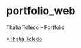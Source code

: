 # portfolio_web
Thalia Toledo - Portfolio

*[Thalia Toledo](https://thalsxwho.github.io/portfolio_web/)
